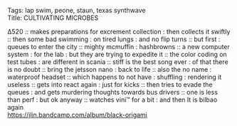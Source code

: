 Tags: lap swim, peone, staun, texas synthwave      
Title: CULTIVATING MICROBES
  
∆520 :: makes preparations for excrement collection : then collects it swiftly :: then some bad swimming : on tired lungs : and no flip turns :: but first : queues to enter the city :: mighty mcmuffin : hashbrowns :: a new computer system : for the lab : but they are trying to expedite it :: the color coding on test tubes : are different in scania :: stiff is the best song ever : of that there is no doubt :: bring the jetsson nano : back to life :: also the no name : waterproof headset :: which happens to not have : shuffling : rendering it useless :: gets into react again : just for kicks :: then tries to evade the queues : and gets murdering thoughts towards bus drivers :: one is less than perf : but ok anyway :: watches vini™ for a bit : and then It is bilbao again  
<https://jlin.bandcamp.com/album/black-origami>  
